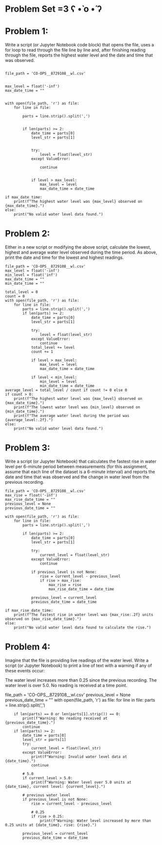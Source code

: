 #  Problem Set =3 	ʕ •̀ o •́ ʔ


# Problem 1:
Write a script (or Jupyter Notebook code block) that opens the file, uses a for loop to read through the file line by line and, after finishing reading through the file, reports the highest water level and the date and time that was observed.
~~~~~~~~~~~~~~~~~~~~~~~~~~~~~~

file_path = 'CO-OPS__8729108__wl.csv'


max_level = float('-inf') 
max_date_time = ""


with open(file_path, 'r') as file:
    for line in file:
        
        parts = line.strip().split(',')

      
        if len(parts) >= 2:
            date_time = parts[0]  
            level_str = parts[1]  

          
            try:
                level = float(level_str)
            except ValueError:
              
                continue

           
            if level > max_level:
                max_level = level
                max_date_time = date_time

if max_date_time:
    print(f"The highest water level was {max_level} observed on {max_date_time}.")
else:
    print("No valid water level data found.")
~~~~~~~~~~~~~~~~~~~~~~~~~~~~~~~~~~~~
  #  Problem 2:
Either in a new script or modifying the above script, calculate the lowest, highest and average water level observed during the time period. As above, print the date and time for the lowest and highest readings. 

~~~~~~~~~~~~~~~~~~~~~~~~~~~~~~~~
file_path = 'CO-OPS__8729108__wl.csv'
max_level = float('-inf')  
min_level = float('inf')  
max_date_time = ""
min_date_time = ""

total_level = 0
count = 0
with open(file_path, 'r') as file:
    for line in file:  
        parts = line.strip().split(',')
        if len(parts) >= 2:
            date_time = parts[0]  
            level_str = parts[1] 
            
            try:
                level = float(level_str)
            except ValueError:   
                continue
            total_level += level
            count += 1

            if level > max_level:
                max_level = level
                max_date_time = date_time

            if level < min_level:
                min_level = level
                min_date_time = date_time
average_level = total_level / count if count != 0 else 0
if count > 0:
    print(f"The highest water level was {max_level} observed on {max_date_time}.")
    print(f"The lowest water level was {min_level} observed on {min_date_time}.")
    print(f"The average water level during the period was {average_level:.2f}.")
else:
    print("No valid water level data found.")
~~~~~~~~~~~~~~~~~~~~~~~~~~~~~~~~~~

# Problem 3:
Write a script (or Jupyter Notebook) that calculates the fastest rise in water level per 6-minute period between measurements (for this assignment, assume that each line of the dataset is a 6-minute interval) and reports the date and time that was observed and the change in water level from the previous recording.
~~~~~~~~~~~~~~~~~~~~
file_path = 'CO-OPS__8729108__wl.csv'
max_rise = float('-inf')  
max_rise_date_time = ""
previous_level = None  
previous_date_time = "" 

with open(file_path, 'r') as file:
    for line in file:
        parts = line.strip().split(',')
        
        if len(parts) >= 2:
            date_time = parts[0]  
            level_str = parts[1]  
            
            try:
                current_level = float(level_str)
            except ValueError:
                continue

            if previous_level is not None:
                rise = current_level - previous_level   
                if rise > max_rise:
                    max_rise = rise
                    max_rise_date_time = date_time

            previous_level = current_level
            previous_date_time = date_time

if max_rise_date_time:
    print(f"The fastest rise in water level was {max_rise:.2f} units observed on {max_rise_date_time}.")
else:
    print("No valid water level data found to calculate the rise.")
~~~~~~~~~~~~~~~~~~~~~~~~~~

# Problem 4:
Imagine that the file is providing live readings of the water level. Write a script (or Jupyter Notebook) to print a line of text with a warning if any of these events occur:

The water level increases more than 0.25 since the previous recording.
The water level is over 5.0.
No reading is received at a time point.

file_path = 'CO-OPS__8729108__wl.csv'
previous_level = None  
previous_date_time = ""
with open(file_path, 'r') as file:
    for line in file:
        parts = line.strip().split(',')
        
        if len(parts) == 0 or len(parts[1].strip()) == 0:
            print(f"Warning: No reading received at {previous_date_time}.")
            continue
        if len(parts) >= 2:
            date_time = parts[0]  
            level_str = parts[1]  
            try:
                current_level = float(level_str)
            except ValueError:
                print(f"Warning: Invalid water level data at {date_time}.")
                continue
                
            # 5.0
            if current_level > 5.0:
                print(f"Warning: Water level over 5.0 units at {date_time}, current level: {current_level}.")
                
            # previous water level
            if previous_level is not None:
                rise = current_level - previous_level     
                
                # 0.25
                if rise > 0.25:
                    print(f"Warning: Water level increased by more than 0.25 units at {date_time}, rise: {rise}.")
            
            previous_level = current_level
            previous_date_time = date_time



